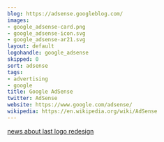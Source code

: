 ```yaml
---
blog: https://adsense.googleblog.com/
images:
- google_adsense-card.png
- google_adsense-icon.svg
- google_adsense-ar21.svg
layout: default
logohandle: google_adsense
skipped: 0
sort: adsense
tags:
- advertising
- google
title: Google AdSense
twitter: AdSense
website: https://www.google.com/adsense/
wikipedia: https://en.wikipedia.org/wiki/AdSense
---
```


[news about last logo redesign](https://www.seroundtable.com/photos/new-google-adsense-logo-20464.html)
